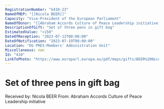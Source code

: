 ```yaml
---
RegistrationNumber: "G410-23"
NameOfMEP: "[[Nicola BEER]]"
Capacity: "Vice-President of the European Parliament"
NameOfDonor: "[[Abraham Accords Culture of Peace Leadership initiative]]"
DescriptionOfGift: "Set of three pens in gift bag"
EstimatedValue: "<150"
DateOfReception: "2023-07-12T00:00:00"
DateOfNotification: "2023-07-19T00:00:00"
Location: "DG PRES-Members' Administration Unit"
Miscellaneous: nan
Id: "410"
LinkToPhoto: "https://www.europarl.europa.eu/pdf/meps/gifts/BEER%20Nicola_G410-23.jpg#"
---
```


# Set of three pens in gift bag

Received by: Nicola BEER
From: Abraham Accords Culture of Peace Leadership initiative
